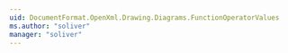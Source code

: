 ```yaml
---
uid: DocumentFormat.OpenXml.Drawing.Diagrams.FunctionOperatorValues
ms.author: "soliver"
manager: "soliver"
---
```

